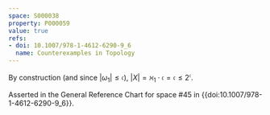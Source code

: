 ```yaml
---
space: S000038
property: P000059
value: true
refs:
- doi: 10.1007/978-1-4612-6290-9_6
  name: Counterexamples in Topology
---
```


By construction (and since $|\omega_1| \leq \mathfrak{c}$), $|X| = \aleph_1\cdot \mathfrak{c} = \mathfrak{c}\leq 2^{\mathfrak c}$.

Asserted in the General Reference Chart for space #45 in
{{doi:10.1007/978-1-4612-6290-9_6}}.
